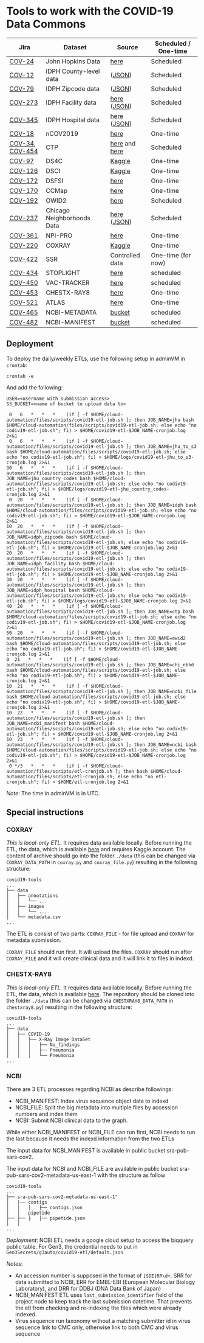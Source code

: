 # Tools to work with the COVID-19 Data Commons

| Jira | Dataset | Source | Scheduled / One-time |
| --- | --- | --- | --- |
| [COV-24][cov-24] | John Hopkins Data | [here][jhu] | Scheduled |
| [COV-12][cov-12] | IDPH County-level data | ([JSON][idph-county-json]) | Scheduled |
| [COV-79][cov-79] | IDPH Zipcode data| ([JSON][idph-zipcode-json]) | Scheduled |
| [COV-273][cov-273] | IDPH Facility data | [here][idph-facility] ([JSON][idph-facility-json]) | Scheduled |
| [COV-345][cov-345] | IDPH Hospital data | [here][idph-hospital] ([JSON][idph-hospital-json]) | Scheduled |
| [COV-18][cov-18] | nCOV2019 | [here][ncov2019] | One-time |
| [COV-34][cov-34], [COV-454][cov-454] | CTP | [here][ctp] and [here][race] | Scheduled |
| [COV-97][cov-97] | DS4C | [Kaggle][ds4c] | One-time |
| [COV-126][cov-126] | DSCI | [Kaggle][dsci] | One-time |
| [COV-172][cov-172] | DSFSI | [here][dsfsi] | One-time |
| [COV-170][cov-170] | CCMap | [here][ccmap] | One-time |
| [COV-192][cov-192] | OWID2 | [here][owid] | Scheduled |
| [COV-237][cov-237] | Chicago Neighborhoods Data | [here][chi-nbhd] ([JSON][chi-nbhd-json]) | Scheduled |
| [COV-361][cov-361] | NPI-PRO | [here][npi-pro] | One-time |
| [COV-220][cov-220] | COXRAY | [Kaggle][coxray] | One-time |
| [COV-422][cov-422] | SSR | Controlled data | One-time (for now) |
| [COV-434][cov-434] | STOPLIGHT | [here][stoplight] | scheduled |
| [COV-450][cov-422] | VAC-TRACKER | [here][vac-tracker] | scheduled |
| [COV-453][cov-453] | CHESTX-RAY8 | [here][chestxray8] | One-time |
| [COV-521][cov-521] | ATLAS | [here][atlas] | One-time |
| [COV-465][cov-465] | NCBI-METADATA | [bucket](https://github.com/uc-cdis/covid19-tools#ncbi) | scheduled|
| [COV-482][cov-482] | NCBI-MANIFEST | [bucket](https://github.com/uc-cdis/covid19-tools#ncbi) | scheduled|


## Deployment

To deploy the daily/weekly ETLs, use the following setup in adminVM in `crontab`:
```
crontab -e
```

And add the following:

```
USER=<username with submission access>
S3_BUCKET=<name of bucket to upload data to>

 0   6   *   *   *    (if [ -f $HOME/cloud-automation/files/scripts/covid19-etl-job.sh ]; then JOB_NAME=jhu bash $HOME/cloud-automation/files/scripts/covid19-etl-job.sh; else echo "no codiv19-etl-job.sh"; fi) > $HOME/covid19-etl-$JOB_NAME-cronjob.log 2>&1
 0   6   *   *   *    (if [ -f $HOME/cloud-automation/files/scripts/covid19-etl-job.sh ]; then JOB_NAME=jhu_to_s3 bash $HOME/cloud-automation/files/scripts/covid19-etl-job.sh; else echo "no codiv19-etl-job.sh"; fi) > $HOME/logs/covid19-etl-jhu_to_s3-cronjob.log 2>&1
30   6   *   *   *    (if [ -f $HOME/cloud-automation/files/scripts/covid19-etl-job.sh ]; then JOB_NAME=jhu_country_codes bash $HOME/cloud-automation/files/scripts/covid19-etl-job.sh; else echo "no codiv19-etl-job.sh"; fi) > $HOME/logs/covid19-etl-jhu_country_codes-cronjob.log 2>&1
 0  20   *   *   *    (if [ -f $HOME/cloud-automation/files/scripts/covid19-etl-job.sh ]; then JOB_NAME=idph bash $HOME/cloud-automation/files/scripts/covid19-etl-job.sh; else echo "no codiv19-etl-job.sh"; fi) > $HOME/covid19-etl-$JOB_NAME-cronjob.log 2>&1
10  20   *   *   *    (if [ -f $HOME/cloud-automation/files/scripts/covid19-etl-job.sh ]; then JOB_NAME=idph_zipcode bash $HOME/cloud-automation/files/scripts/covid19-etl-job.sh; else echo "no codiv19-etl-job.sh"; fi) > $HOME/covid19-etl-$JOB_NAME-cronjob.log 2>&1
20  20   *   *   *    (if [ -f $HOME/cloud-automation/files/scripts/covid19-etl-job.sh ]; then JOB_NAME=idph_facility bash $HOME/cloud-automation/files/scripts/covid19-etl-job.sh; else echo "no codiv19-etl-job.sh"; fi) > $HOME/covid19-etl-$JOB_NAME-cronjob.log 2>&1
30  20   *   *   *    (if [ -f $HOME/cloud-automation/files/scripts/covid19-etl-job.sh ]; then JOB_NAME=idph_hospital bash $HOME/cloud-automation/files/scripts/covid19-etl-job.sh; else echo "no codiv19-etl-job.sh"; fi) > $HOME/logs/covid19-etl-$JOB_NAME-cronjob.log 2>&1
40  20   *   *   *    (if [ -f $HOME/cloud-automation/files/scripts/covid19-etl-job.sh ]; then JOB_NAME=ctp bash $HOME/cloud-automation/files/scripts/covid19-etl-job.sh; else echo "no codiv19-etl-job.sh"; fi) > $HOME/covid19-etl-$JOB_NAME-cronjob.log 2>&1
50  20   *   *   *    (if [ -f $HOME/cloud-automation/files/scripts/covid19-etl-job.sh ]; then JOB_NAME=owid2 bash $HOME/cloud-automation/files/scripts/covid19-etl-job.sh; else echo "no codiv19-etl-job.sh"; fi) > $HOME/covid19-etl-$JOB_NAME-cronjob.log 2>&1
0  21   *   *   *    (if [ -f $HOME/cloud-automation/files/scripts/covid19-etl-job.sh ]; then JOB_NAME=chi_nbhd bash $HOME/cloud-automation/files/scripts/covid19-etl-job.sh; else echo "no codiv19-etl-job.sh"; fi) > $HOME/covid19-etl-$JOB_NAME-cronjob.log 2>&1
10  21   *   *   *    (if [ -f $HOME/cloud-automation/files/scripts/covid19-etl-job.sh ]; then JOB_NAME=ncbi_file bash $HOME/cloud-automation/files/scripts/covid19-etl-job.sh; else echo "no codiv19-etl-job.sh"; fi) > $HOME/covid19-etl-$JOB_NAME-cronjob.log 2>&1
10  22   *   *   *    (if [ -f $HOME/cloud-automation/files/scripts/covid19-etl-job.sh ]; then JOB_NAME=ncbi_manifest bash $HOME/cloud-automation/files/scripts/covid19-etl-job.sh; else echo "no codiv19-etl-job.sh"; fi) > $HOME/covid19-etl-$JOB_NAME-cronjob.log 2>&1
10  23   *   *   *    (if [ -f $HOME/cloud-automation/files/scripts/covid19-etl-job.sh ]; then JOB_NAME=ncbi bash $HOME/cloud-automation/files/scripts/covid19-etl-job.sh; else echo "no codiv19-etl-job.sh"; fi) > $HOME/covid19-etl-$JOB_NAME-cronjob.log 2>&1
 0 */3   *   *   *    (if [ -f $HOME/cloud-automation/files/scripts/etl-cronjob.sh ]; then bash $HOME/cloud-automation/files/scripts/etl-cronjob.sh; else echo "no etl-cronjob.sh"; fi) > $HOME/etl-cronjob.log 2>&1
```

*Note*: The time in adminVM is in UTC.

## Special instructions

### COXRAY

*This is local-only ETL.*
It requires data available locally.
Before running the ETL, the data, which is available [here](https://www.kaggle.com/bachrr/covid-chest-xray) and requires Kaggle account.
The content of archive should go into the folder `./data` (this can be changed via `COXRAY_DATA_PATH` in `coxray.py` and `coxray_file.py`) resulting in the following structure:

```
covid19-tools
...
├── data
│   ├── annotations
│   │   └── ...
│   ├── images
│   │   └── ...
│   └── metadata.csv
...
```

The ETL is consist of two parts: `COXRAY_FILE` - for file upload and `COXRAY` for metadata submission.

`COXRAY_FILE` should run first. It will upload the files.
`COXRAY` should run after `COXRAY_FILE` and it will create clinical data and it will link it to files in indexd.

### CHESTX-RAY8

*This is local-only ETL.*
It requires data available locally.
Before running the ETL, the data, which is available [here][chestxray8].
The repository should be cloned into the folder `./data` (this can be changed via `CHESTXRAY8_DATA_PATH` in `chestxray8.py`) resulting in the following structure:

```
covid19-tools
...
├── data
│   ├── COVID-19
│   │   ├── X-Ray Image DataSet
│   │   │   ├── No_findings
│   │   │   ├── Pneumonia
│   │   │   └── Pneumonia
...
```

### NCBI

There are 3 ETL processes regarding NCBI as describe followings:
- NCBI_MANIFEST: Index virus sequence object data to indexd
- NCBI_FILE: Split the big metadata into multiple files by accession numbers and index them
- NCBI: Submit NCBI clinical data to the graph.

While either NCBI_MANIFEST or NCBI_FILE can run first, NCBI needs to run the last because it needs the indexd information from the two ETLs

The input data for NCBI_MANIFEST is available in public bucket sra-pub-sars-cov2.

The input data for NCBI and NCBI_FILE are available in public bucket sra-pub-sars-cov2-metadata-us-east-1 with the structure as follow

```
covid19-tools
...
├── sra-pub-sars-cov2-metadata-us-east-1"
│   |── contigs
│   │   │   ├── contigs.json
│   │   pipetide
├── ├── ├   │── pipetide.json
│   │  
...
```
*Deployment*: NCBI ETL needs a google cloud setup to access the biqquery public table. For Gen3, the credential needs to put in
`Gen3Secrets/g3auto/covid19-etl/default.json`

*Notes*:
- An accession number is supposed in the format of `[SDE]RR\d+`. SRR for data submitted to NCBI, ERR for EMBL-EBI (European Molecular Biology Laboratory), and DRR for DDBJ (DNA Data Bank of Japan)
- NCBI_MANIFEST ETL uses `last_submission_identifier` field of the project node to keep track the last submission datetime. That prevents the etl from checking and re-indexing the files which were already indexed.
- Virus sequence run taxonomy without a matching submitter id in virus sequence link to CMC only, otherwise link to both CMC and virus sequence


[chi-nbhd]: https://covid19neighborhoods.southsideweekly.com/
[chi-nbhd-json]: https://covid19neighborhoods.southsideweekly.com/page-data/index/page-data.json
[jhu]: https://github.com/CSSEGISandData/COVID-19/tree/master/csse_covid_19_data/csse_covid_19_time_series
[idph-county-json]: http://www.dph.illinois.gov/sitefiles/COVIDTestResults.json?nocache=1
[idph-zipcode-json]: http://dph.illinois.gov/sitefiles/COVIDZip.json?nocache=1
[idph-facility]: https://dph.illinois.gov/covid19/long-term-care-facility-outbreaks-covid-19
[idph-facility-json]: https://dph.illinois.gov/sitefiles/COVIDLTC.json?nocache=1
[idph-hospital]: http://www.dph.illinois.gov/covid19/hospitalization-utilization
[idph-hospital-json]: https://dph.illinois.gov/sitefiles/COVIDHospitalRegions.json
[ds4c]: https://www.kaggle.com/kimjihoo/coronavirusdataset#PatientInfo.csv
[dsci]: https://www.kaggle.com/ardisragen/indonesia-coronavirus-cases
[dsfsi]: https://github.com/dsfsi/covid19africa/tree/master/data/line_lists
[owid]: https://github.com/owid/covid-19-data/blob/master/public/data/testing/covid-testing-latest-data-source-details.csv
[coxray]: https://www.kaggle.com/bachrr/covid-chest-xray
[chestxray8]: https://github.com/muhammedtalo/COVID-19
[ccmap]: https://github.com/covidcaremap/covid19-healthsystemcapacity/tree/master/data/published
[ctp]: https://covidtracking.com/data
[race]: https://covidtracking.com/race
[npi-pro]: https://www.arcgis.com/home/item.html?id=7e80baf1773e4fd9b44fe9fb054677db
[ncov2019]: https://www.kaggle.com/sudalairajkumar/novel-corona-virus-2019-dataset?select=COVID19_line_list_data.csv
[vac-tracker]:https://biorender.com/page-data/covid-vaccine-tracker/page-data.json
[stoplight]: https://covidstoplight.org/api/v0/location/US
[atlas]: https://opportunityinsights.org/data/?geographic_level=0&topic=0&paper_id=1652#resource-listing
[cov-12]: https://occ-data.atlassian.net/browse/COV-12
[cov-18]: https://occ-data.atlassian.net/browse/COV-18
[cov-24]: https://occ-data.atlassian.net/browse/COV-24
[cov-34]: https://occ-data.atlassian.net/browse/COV-34
[cov-79]: https://occ-data.atlassian.net/browse/COV-79
[cov-97]: https://occ-data.atlassian.net/browse/COV-97
[cov-126]: https://occ-data.atlassian.net/browse/COV-126
[cov-170]: https://occ-data.atlassian.net/browse/COV-170
[cov-172]: https://occ-data.atlassian.net/browse/COV-172
[cov-192]: https://occ-data.atlassian.net/browse/COV-192
[cov-220]: https://occ-data.atlassian.net/browse/COV-220
[cov-237]: https://occ-data.atlassian.net/browse/COV-237
[cov-273]: https://occ-data.atlassian.net/browse/COV-273
[cov-345]: https://occ-data.atlassian.net/browse/COV-345
[cov-361]: https://occ-data.atlassian.net/browse/COV-361
[cov-422]: https://occ-data.atlassian.net/browse/COV-422
[cov-434]: https://occ-data.atlassian.net/browse/COV-434
[cov-450]: https://occ-data.atlassian.net/browse/COV-450
[cov-453]: https://occ-data.atlassian.net/browse/COV-453
[cov-521]: https://occ-data.atlassian.net/browse/COV-521
[cov-465]: https://occ-data.atlassian.net/browse/COV-465
[cov-482]: https://occ-data.atlassian.net/browse/COV-482
[cov-454]: https://occ-data.atlassian.net/browse/COV-454
